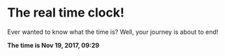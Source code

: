 # The real time clock!

Ever wanted to know what the time is? Well, your journey is about to end!

**The time is Nov 19, 2017, 09:29**
